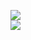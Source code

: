 [![](https://img.shields.io/badge/Made%20With-Github%20Spray-lightgrey.svg?style=for-the-badge&logo=github)](https://github.com/Annihil/github-spray#1522)  
[![](https://i.imgur.com/2DrTn0Z.gif)](https://github.com/Annihil/github-spray)